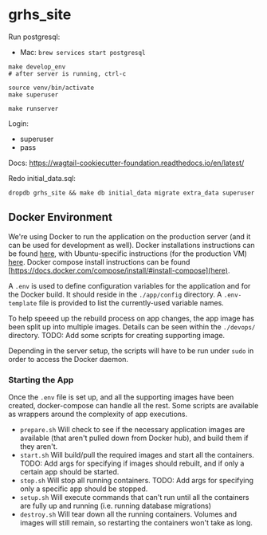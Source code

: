 # grhs_site

Run postgresql:

- Mac: `brew services start postgresql`

```
make develop_env
# after server is running, ctrl-c

source venv/bin/activate
make superuser

make runserver
```

Login:

- superuser
- pass

Docs: https://wagtail-cookiecutter-foundation.readthedocs.io/en/latest/

Redo initial_data.sql:

```
dropdb grhs_site && make db initial_data migrate extra_data superuser
```

## Docker Environment

We're using Docker to run the application on the production server (and it can be used for development as well). Docker installations instructions can be found [here](https://docs.docker.com/install/), with Ubuntu-specific instructions (for the production VM) [here](https://docs.docker.com/install/linux/docker-ce/ubuntu/). Docker compose install instructions can be found [https://docs.docker.com/compose/install/#install-compose](here).

A `.env` is used to define configuration variables for the application and for the Docker build. It should reside in the `./app/config` directory. A `.env-template` file is provided to list the currently-used variable names.

To help speeed up the rebuild process on app changes, the app image has been split up into multiple images. Details can be seen within the `./devops/` directory. TODO: Add some scripts for creating supporting image.

Depending in the server setup, the scripts will have to be run under `sudo` in order to access the Docker daemon.

### Starting the App

Once the `.env` file is set up, and all the supporting images have been created, docker-compose can handle all the rest. Some scripts are available as wrappers around the complexity of app executions.

- `prepare.sh` Will check to see if the necessary application images are available (that aren't pulled down from Docker hub), and build them if they aren't.
- `start.sh` Will build/pull the required images and start all the containers. TODO: Add args for specifying if images should rebuilt, and if only a certain app should be started.
- `stop.sh` Will stop all running containers. TODO: Add args for specifying only a specific app should be stopped.
- `setup.sh` Will execute commands that can't run until all the containers are fully up and running (i.e. running database migrations)
- `destroy.sh` Will tear down all the running containers. Volumes and images will still remain, so restarting the containers won't take as long.
